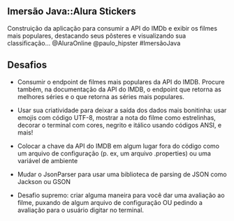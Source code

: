 ## Imersão Java::Alura Stickers

Construição da aplicação para consumir a API do IMDb e exibir os filmes mais populares, destacando seus pôsteres e visualizando sua classificação...
@AluraOnline @paulo_hipster #ImersãoJava

## Desafios

- Consumir o endpoint de filmes mais populares da API do IMDB. Procure também, na documentação da API do IMDB, o endpoint que retorna as melhores séries e o que retorna as séries mais populares.

- Usar sua criatividade para deixar a saída dos dados mais bonitinha: usar emojis com código UTF-8, mostrar a nota do filme como estrelinhas, decorar o terminal com cores, negrito e itálico usando códigos ANSI, e mais!

- Colocar a chave da API do IMDB em algum lugar fora do código como um arquivo de configuração (p. ex, um arquivo .properties) ou uma variável de ambiente

- Mudar o JsonParser para usar uma biblioteca de parsing de JSON como Jackson ou GSON

- Desafio supremo: criar alguma maneira para você dar uma avaliação ao filme, puxando de algum arquivo de configuração OU pedindo a avaliação para o usuário digitar no terminal.
